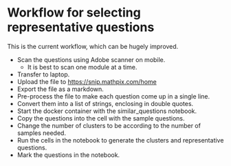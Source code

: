 # Workflow for selecting representative questions

This is the current workflow, which can be hugely improved.

* Scan the questions using Adobe scanner on mobile.
   * It is best to scan one module at a time.
* Transfer to laptop.
* Upload the file to https://snip.mathpix.com/home
* Export the file as a markdown.
* Pre-process the file to make each question come up in a single line.
* Convert them into a list of strings, enclosing in double quotes.
* Start the docker container with the similar_questions notebook.
* Copy the questions into the cell with the sample questions.
* Change the number of clusters to be according to the number of samples needed.
* Run the cells in the notebook to generate the clusters and representative questions.
* Mark the questions in the notebook.